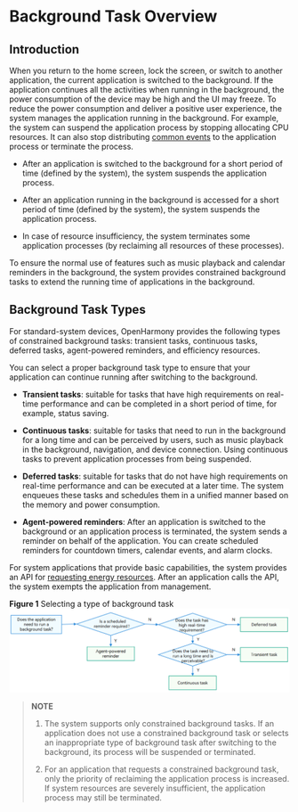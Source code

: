 # Background Task Overview


## Introduction

When you return to the home screen, lock the screen, or switch to another application, the current application is switched to the background. If the application continues all the activities when running in the background, the power consumption of the device may be high and the UI may freeze. To reduce the power consumption and deliver a positive user experience, the system manages the application running in the background. For example, the system can suspend the application process by stopping allocating CPU resources. It can also stop distributing [common events](../application-models/common-event-overview.md) to the application process or terminate the process.

- After an application is switched to the background for a short period of time (defined by the system), the system suspends the application process.

- After an application running in the background is accessed for a short period of time (defined by the system), the system suspends the application process.

- In case of resource insufficiency, the system terminates some application processes (by reclaiming all resources of these processes).

To ensure the normal use of features such as music playback and calendar reminders in the background, the system provides constrained background tasks to extend the running time of applications in the background.

## Background Task Types

For standard-system devices, OpenHarmony provides the following types of constrained background tasks: transient tasks, continuous tasks, deferred tasks, agent-powered reminders, and efficiency resources.

You can select a proper background task type to ensure that your application can continue running after switching to the background.

- **Transient tasks**: suitable for tasks that have high requirements on real-time performance and can be completed in a short period of time, for example, status saving.

- **Continuous tasks**: suitable for tasks that need to run in the background for a long time and can be perceived by users, such as music playback in the background, navigation, and device connection. Using continuous tasks to prevent application processes from being suspended.

- **Deferred tasks**: suitable for tasks that do not have high requirements on real-time performance and can be executed at a later time. The system enqueues these tasks and schedules them in a unified manner based on the memory and power consumption.

- **Agent-powered reminders**: After an application is switched to the background or an application process is terminated, the system sends a reminder on behalf of the application. You can create scheduled reminders for countdown timers, calendar events, and alarm clocks.

For system applications that provide basic capabilities, the system provides an API for [requesting energy resources](efficiency-resource-request.md). After an application calls the API, the system exempts the application from management.

  **Figure 1** Selecting a type of background task 
![bgtask_choice](figures/bgtask_choice.png)


> **NOTE**
>
> 1. The system supports only constrained background tasks. If an application does not use a constrained background task or selects an inappropriate type of background task after switching to the background, its process will be suspended or terminated.
> 
> 2. For an application that requests a constrained background task, only the priority of reclaiming the application process is increased. If system resources are severely insufficient, the application process may still be terminated.
